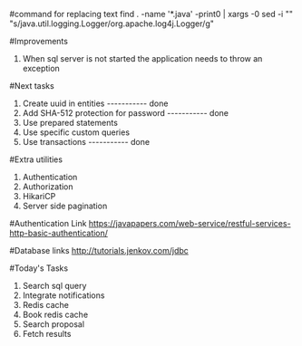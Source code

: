 #command for replacing text
find . -name '*.java' -print0 | xargs -0 sed -i "" "s/java.util.logging.Logger/org.apache.log4j.Logger/g"



#Improvements
1. When sql server is not started the application needs to throw an exception

#Next tasks
1. Create uuid in entities                 -----------    done
2. Add SHA-512 protection for password     -----------    done
3. Use prepared statements				   
4. Use specific custom queries
5. Use transactions                        -----------    done


#Extra utilities
1. Authentication 
2. Authorization
3. HikariCP
4. Server side pagination


#Authentication Link
https://javapapers.com/web-service/restful-services-http-basic-authentication/


#Database links
http://tutorials.jenkov.com/jdbc


#Today's Tasks
1. Search sql query
2. Integrate notifications
3. Redis cache
4. Book redis cache
5. Search proposal
6. Fetch results